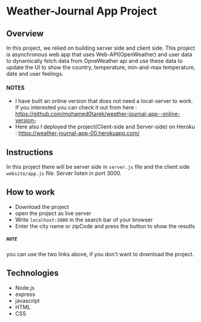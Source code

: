 # Weather-Journal App Project

## Overview

In this project, we relied on building server side and client side. This project is asynchronous web app that uses Web-API(OpenWeather) and user data to dynamically fetch data from OpneWeather api and use these data to update the UI to
show the country, temperature, min-and-max temperature, date and user feelings. 
#### NOTES 
* I have built an online version that does not need a local-server to work. If you interested you can check it out from here :
https://github.com/mohamed0tarek/weather-journal-app--online-version-
* Here also I deployed the project(Client-side and Server-side) on Heroku :
https://weather-journal-app-00.herokuapp.com/

## Instructions

In this project there will be server side in `server.js` file and the client side `website/app.js` file. Server listen in port 3000.

## How to work
* Download the project
* open the project as live server
* Write `localhost:3000` in the search bar of your browser
* Enter the city name or zipCode and press the button to show the resutls
##### `NOTE`
you can use the two links above, if you don't want to download the project.

## Technologies
* Node.js
* express
* javascript
* HTML
* CSS
